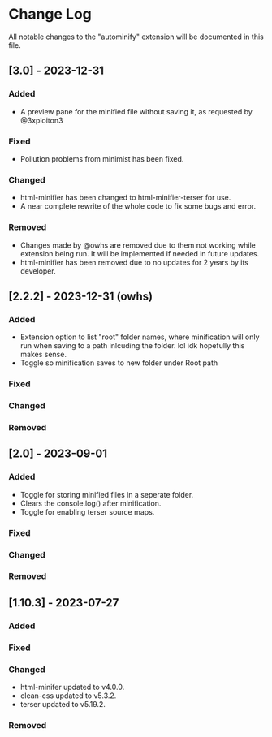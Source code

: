 # Change Log

All notable changes to the "autominify" extension will be documented in this file.


## [3.0] - 2023-12-31 

### Added

- A preview pane for the minified file without saving it, as requested by @3xploiton3

### Fixed

- Pollution problems from minimist has been fixed.

### Changed

- html-minifier has been changed to html-minifier-terser for use.
- A near complete rewrite of the whole code to fix some bugs and error.

### Removed

- Changes made by @owhs are removed due to them not working while extension being run. It will be implemented if needed in future updates.
- html-minifier has been removed due to no updates for 2 years by its developer.


## [2.2.2] - 2023-12-31 (owhs)

### Added

- Extension option to list "root" folder names, where minification will only run when saving to a path inlcuding the folder. lol idk hopefully this makes sense.
- Toggle so minification saves to new folder under Root path

### Fixed

### Changed

### Removed


## [2.0] - 2023-09-01

### Added

- Toggle for storing minified files in a seperate folder.
- Clears the console.log() after minification.
- Toggle for enabling terser source maps.

### Fixed

### Changed

### Removed


## [1.10.3] - 2023-07-27

### Added

### Fixed

### Changed

- html-minifer updated to v4.0.0.
- clean-css updated to v5.3.2.
- terser updated to v5.19.2.

### Removed




